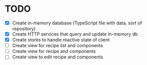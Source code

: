 # TODO

- [x] Create in-memory database (TypeScript file with data, sort of repository)
- [x] Create HTTP services that query and update in-memory db
- [x] Create stores to handle reactive state of client
- [ ] Create view for recipe list and components
- [ ] Create view for recipe and components
- [ ] Create view to edit recipe and components
